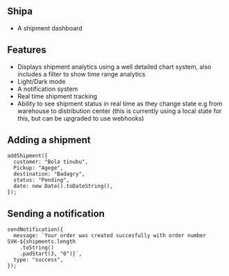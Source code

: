 ## Shipa

- A shipment dashboard

## Features

- Displays shipment analytics using a well detailed chart system, also includes a filter to show time range analytics
- Light/Dark mode
- A notification system
- Real time shipment tracking
- Ability to see shipment status in real time as they change state e.g from warehouse to distribution center (this is currently using a local state for this, but can be upgraded to use webhooks)

## Adding a shipment

```tsx
addShipment({
  customer: "Bola tinubu",
  Pickup: "Agege",
  destination: "Badagry",
  status: "Pending",
  date: new Date().toDateString(),
});
```

## Sending a notification

```tsx
sendNotification({
  message: `Your order was created succesfully with order number SVH-${shipments.length
    .toString()
    .padStart(3, "0")}`,
  type: "success",
});
```
